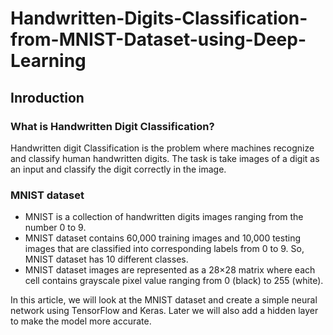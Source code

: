 # Handwritten-Digits-Classification-from-MNIST-Dataset-using-Deep-Learning

## Inroduction

### What is Handwritten Digit Classification?
Handwritten digit Classification is the problem where machines recognize and classify human handwritten digits. The task is take images of a digit as an input and classify the digit correctly in the image.

### MNIST dataset
* MNIST is a collection of handwritten digits images ranging from the number 0 to 9. 
* MNIST dataset contains 60,000 training images and 10,000 testing images that are classified into corresponding labels from 0 to 9. So, MNIST dataset has 10 different classes.
* MNIST dataset images are represented as a 28×28 matrix where each cell contains grayscale pixel value ranging from 0 (black) to 255 (white).

In this article, we will look at the MNIST dataset and create a simple neural network using TensorFlow and Keras. Later we will also add a hidden layer to make the model more accurate.

